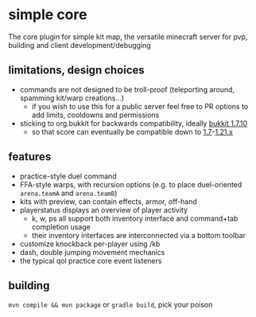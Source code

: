 # **s**imple **core**

The core plugin for simple kit map, the versatile minecraft server for pvp, building and client development/debugging

## limitations, design choices

* commands are not designed to be troll-proof (teleporting around, spamming kit/warp creations...)
  * if you wish to use this for a public server feel free to PR options to add limits, cooldowns and permissions
* sticking to org.bukkit for backwards compatibility, ideally [bukkit 1.7.10](https://jd.bukkit.org/)
  * so that score can eventually be compatible down to [1.7](https://github.com/sathonay/nPaper)-[1.21.x](https://papermc.io/software/paper)

## features
* practice-style duel command
* FFA-style warps, with recursion options (e.g. to place duel-oriented `arena.teamA` and `arena.teamB`)
* kits with preview, can contain effects, armor, off-hand
* playerstatus displays an overview of player activity
  * k, w, ps all support both inventory interface and command+tab completion usage
  * their inventory interfaces are interconnected via a bottom toolbar
* customize knockback per-player using /kb
* dash, double jumping movement mechanics
* the typical qol practice core event listeners

## building

`mvn compile && mvn package` or `gradle build`, pick your poison